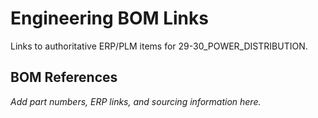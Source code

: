 # Engineering BOM Links

Links to authoritative ERP/PLM items for 29-30_POWER_DISTRIBUTION.

## BOM References

*Add part numbers, ERP links, and sourcing information here.*
